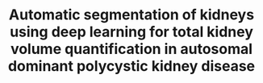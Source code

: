---
title: "Automatic segmentation of kidneys using deep learning for total kidney volume quantification in autosomal dominant polycystic kidney disease"
collection: publications
permalink: /publication/2017-sharma2017automatic
year: 2017
venue: 'Nature Scientific reports'
authors: 'Sharma, Kanishka and Rupprecht, Christian and Caroli, Anna and Aparicio, Maria Carolina and Remuzzi, Andrea and Baust, Maximilian and Navab, Nassir'
paperurl: 'https://www.nature.com/articles/s41598-017-01779-0'
bibtex: "@article{sharma2017automatic,\n    author = \"Sharma, Kanishka and Rupprecht, Christian and Caroli, Anna and Aparicio, Maria Carolina and Remuzzi, Andrea and Baust, Maximilian and Navab, Nassir\",\n    title = \"Automatic segmentation of kidneys using deep learning for total kidney volume quantification in autosomal dominant polycystic kidney disease\",\n    journal = \"Nature Scientific reports\",\n    volume = \"7\",\n    number = \"1\",\n    pages = \"2049\",\n    year = \"2017\",\n    publisher = \"Nature Publishing Group\"\n}\n"
---